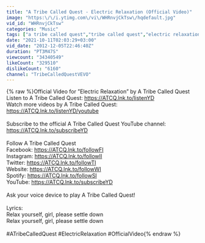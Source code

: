 ```yaml
---
title: "A Tribe Called Quest - Electric Relaxation (Official Video)"
image: "https:\/\/i.ytimg.com\/vi\/WHRnvjCkTsw\/hqdefault.jpg"
vid_id: "WHRnvjCkTsw"
categories: "Music"
tags: ["a tribe called quest","tribe called quest","electric relaxation"]
date: "2021-10-11T02:03:29+03:00"
vid_date: "2012-12-05T22:46:40Z"
duration: "PT3M47S"
viewcount: "34340549"
likeCount: "329510"
dislikeCount: "6160"
channel: "TribeCalledQuestVEVO"
---
```

{% raw %}Official Video for ”Electric Relaxation” by A Tribe Called Quest<br />Listen to A Tribe Called Quest: <a rel="nofollow" target="blank" href="https://ATCQ.lnk.to/listenYD">https://ATCQ.lnk.to/listenYD</a><br />Watch more videos by A Tribe Called Quest: <a rel="nofollow" target="blank" href="https://ATCQ.lnk.to/listenYD/youtube">https://ATCQ.lnk.to/listenYD/youtube</a><br /><br />Subscribe to the official A Tribe Called Quest YouTube channel: <a rel="nofollow" target="blank" href="https://ATCQ.lnk.to/subscribeYD">https://ATCQ.lnk.to/subscribeYD</a><br /><br />Follow A Tribe Called Quest<br />Facebook: <a rel="nofollow" target="blank" href="https://ATCQ.lnk.to/followFI">https://ATCQ.lnk.to/followFI</a><br />Instagram: <a rel="nofollow" target="blank" href="https://ATCQ.lnk.to/followII">https://ATCQ.lnk.to/followII</a><br />Twitter: <a rel="nofollow" target="blank" href="https://ATCQ.lnk.to/followTI">https://ATCQ.lnk.to/followTI</a><br />Website: <a rel="nofollow" target="blank" href="https://ATCQ.lnk.to/followWI">https://ATCQ.lnk.to/followWI</a><br />Spotify: <a rel="nofollow" target="blank" href="https://ATCQ.lnk.to/followSI">https://ATCQ.lnk.to/followSI</a><br />YouTube: <a rel="nofollow" target="blank" href="https://ATCQ.lnk.to/subscribeYD">https://ATCQ.lnk.to/subscribeYD</a><br /><br />Ask your voice device to play A Tribe Called Quest! <br /><br />Lyrics:<br />Relax yourself, girl, please settle down<br />Relax yourself, girl, please settle down<br /><br />#ATribeCalledQuest #ElectricRelaxation #OfficialVideo{% endraw %}
